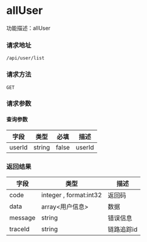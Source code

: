 # allUser
功能描述：allUser

### 请求地址
```
/api/user/list
```

### 请求方法
`GET`
### 请求参数

#### 查询参数

| 字段 | 类型 | 必填 | 描述 |
| -------- | -------- | -------- | -------- |
| userId     | string   | false       | userId |



### 返回结果
| 字段 | 类型 | 描述 |
| -------- | -------- | -------- |
| code     | integer , format:int32  | 返回码 |
| data     | array<用户信息>   | 数据 |
| message     | string   | 错误信息 |
| traceId     | string   | 链路追踪id |

